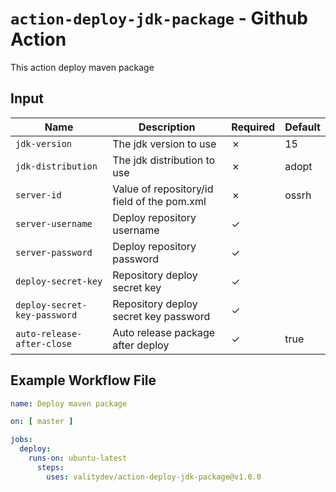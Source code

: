 # `action-deploy-jdk-package` - **Github Action**

This action deploy maven package

## Input

| Name                         | Description                                 | Required | Default |
|------------------------------|---------------------------------------------|----------|---------|
| `jdk-version`                | The jdk version to use                      | ✗        | 15      |
| `jdk-distribution`           | The jdk distribution to use                 | ✗        | adopt   |
| `server-id`                  | Value of repository/id field of the pom.xml | ✗        | ossrh   |
| `server-username`            | Deploy repository username                  | ✓        | 
| `server-password`            | Deploy repository password                  | ✓        |
| `deploy-secret-key`          | Repository deploy secret key                | ✓        |
| `deploy-secret-key-password` | Repository deploy secret key password       | ✓        |
| `auto-release-after-close`   | Auto release package after deploy           | ✓        | true    |

## Example Workflow File

```yaml
name: Deploy maven package

on: [ master ]

jobs:
  deploy:
    runs-on: ubuntu-latest
      steps:
        uses: valitydev/action-deploy-jdk-package@v1.0.0
```
